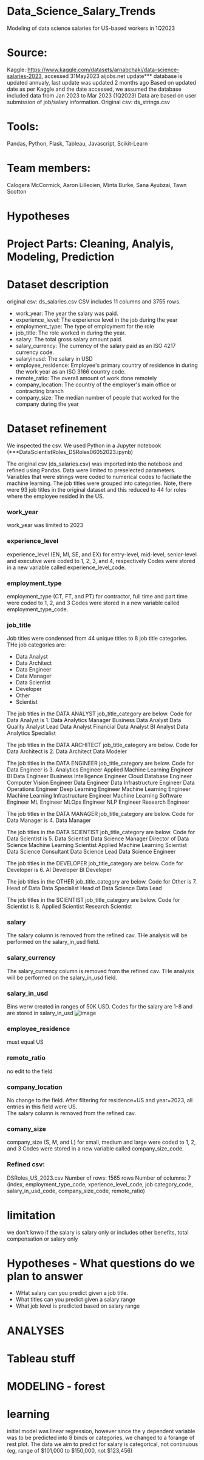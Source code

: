 # Data_Science_Salary_Trends
Modeling of data science salaries for US-based workers in 1Q2023

# Source:  
Kaggle: https://www.kaggle.com/datasets/arnabchaki/data-science-salaries-2023, accessed 31May2023
aijobs.net
update*** database is updated annualy, last update was updated 2 months ago
Based on updated date as per Kaggle and the date accessed, we assumed the database included data from Jan 2023 to Mar 2023 (1Q2023)
Data are based on user submission of job/salary information.
Original csv: ds_strings.csv

# Tools:
Pandas, Python, Flask, Tableau, Javascript, Scikit-Learn

# Team members:
Calogera McCormick, Aaron Lilleoien, Minta Burke, Sana Ayubzai, Tawn Scotton

# Hypotheses
# Project Parts: Cleaning, Analyis, Modeling, Prediction

# Dataset description
original csv: ds_salaries.csv
CSV includes 11 columns and 3755 rows.
- work_year: The year the salary was paid.
- experience_level: The experience level in the job during the year
- employment_type: The type of employment for the role
- job_title: The role worked in during the year.
- salary: The total gross salary amount paid.
- salary_currency: The currency of the salary paid as an ISO 4217 currency code.
- salaryinusd: The salary in USD
- employee_residence: Employee's primary country of residence in during the work year as an ISO 3166 country code.
- remote_ratio: The overall amount of work done remotely
- company_location: The country of the employer's main office or contracting branch
- company_size: The median number of people that worked for the company during the year

# Dataset refinement
We inspected the csv.
We used Python in a Jupyter notebook (***DataScientistRoles_DSRoles06052023.ipynb) 

The original csv (ds_salaries.csv) was imported into the notebook and refined using Pandas.  Data were limited to preselected parameters.  Variables that were strings were coded to numerical codes to faciliate the machine learning. The job titles were grouped into categories.  Note, there were 93 job titles in the original dataset and this reduced to 44 for roles where the employee resided in the US.
### work_year
work_year was limited to 2023
### experience_level
experience_level (EN, MI, SE, and EX) for entry-level, mid-level, senior-level and executive were coded to 1, 2, 3, and 4, respectively
Codes were stored in a new variable called experience_level_code.
### employment_type
employment_type (CT, FT, and PT) for contractor, full time and part time were coded to 1, 2, and 3
Codes were stored in a new variable called employment_type_code.
### job_title
Job titles were condensed from 44 unique titles to 8 job title categories.  THe job categories are: 
- Data Analyst
- Data Architect
- Data Engineer
- Data Manager
- Data Scientist
- Developer
- Other
- Scientist

The job titles in the DATA ANALYST job_title_category are below.  Code for Data Analyst is 1.
Data Analytics Manager
Business Data Analyst
Data Quality Analyst
Lead Data Analyst
Financial Data Analyst
BI Analyst
Data Analytics Specialist

The job titles in the DATA ARCHITECT job_title_category are below.  Code for Data Architect is 2.
Data Architect
Data Modeler

The job titles in the DATA ENGINEER job_title_category are below.  Code for Data Engineer is 3.
Analytics Engineer
Applied Machine Learning Engineer
BI Data Engineer
Business Intelligence Engineer
Cloud Database Engineer
Computer Vision Engineer
Data Engineer
Data Infrastructure Engineer
Data Operations Engineer
Deep Learning Engineer
Machine Learning Engineer
Machine Learning Infrastructure Engineer
Machine Learning Software Engineer
ML Engineer
MLOps Engineer
NLP Engineer
Research Engineer

The job titles in the DATA MANAGER job_title_category are below.  Code for Data Manager is 4.
Data Manager

The job titles in the DATA SCIENTIST job_title_category are below.  Code for Data Scientist is 5.
Data Scientist
Data Science Manager
Director of Data Science
Machine Learning Scientist
Applied Machine Learning Scientist
Data Science Consultant
Data Science Lead
Data Science Engineer

The job titles in the DEVELOPER job_title_category are below.  Code for Developer is 6.
AI Developer
BI Developer

The job titles in the OTHER job_title_category are below.  Code for Other is 7.
Head of Data
Data Specialist
Head of Data Science
Data Lead

The job titles in the SCIENTIST job_title_category are below.  Code for Scientist is 8.
Applied Scientist
Research Scientist
### salary
The salary column is removed from the refined cav.  THe analysis will be performed on the salary_in_usd field.
### salary_currency
The salary_currency column is removed from the refined cav.  THe analysis will be performed on the salary_in_usd field.
### salary_in_usd
Bins werw created in ranges of 50K USD.  Codes for the salary are 1-8 and are stored in salary_in_usd
![image](https://github.com/CMccormick0003/Data_Science_Salary_Trends/assets/120672518/bb916af9-42df-4615-aead-4d56c55fe942)
### employee_residence
must equal US
### remote_ratio
no edit to the field
### company_location
No change to the field.  After filtering for residence=US and year=2023, all entries in this field were US.  
The salary column is removed from the refined cav. 
### comany_size
company_size (S, M, and L) for small, medium and large were coded to 1, 2, and 3
Codes were stored in a new variable called company_size_code.

### Refined csv: 
DSRoles_US_2023.csv
Number of rows: 1565 rows
Number of columns: 7 (index, employment_type_code, xperience_level_code, job category_code, salary_in_usd_code, company_size_code, remote_ratio)

# limitation
we don't knwo if the salary is salary only or includes other benefits, total compensation or salary only

# Hypotheses - What questions do we plan to answer
- WHat salary can you predict given a job title.  
- What titles can you predict given a salary range
- What job level is predicted based on salary range


# ANALYSES
# Tableau stuff
# MODELING - forest

# learning
initial model was linear regression, however since the y dependent variable was to be predicted into 8 binds or categories, we changed to a forange of rest plot.  The data we aim to predict for salary is categorical, not continuous (eg, range of $101,000 to $150,000, not $123,456)
